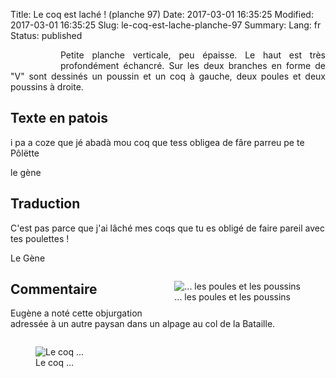 Title: Le coq est laché ! (planche 97)
Date: 2017-03-01 16:35:25
Modified: 2017-03-01 16:35:25
Slug: le-coq-est-lache-planche-97
Summary: 
Lang: fr
Status: published


<figure class="image-block" style="float: left;">
  <img alt="" src="{static}/images/planche_97.png">
  <figcaption style="max-width: 282px"></figcaption>
</figure>
<p style="text-align:justify;">Petite planche verticale, peu épaisse. Le haut est très profondément échancré. Sur les deux branches en forme de "V" sont dessinés un poussin et un coq à gauche, deux poules et deux poussins à droite.</p>

## Texte en patois
i  pa  a  coze  que  jé  abadà  mou  coq  que  tess  obligea  de  fâre  parreu  pe  te  Pôlëtte

le gène

## Traduction
C'est pas parce que j'ai lâché mes coqs que tu es obligé de faire pareil avec tes poulettes !

Le Gène

<figure class="image-block" style="float: right;">
  <img alt="... les poules et les poussins" src="{static}/images/planche_97_dessins.png">
  <figcaption style="max-width: 420px">... les poules et les poussins</figcaption>
</figure>

## Commentaire
Eugène a noté cette objurgation adressée à un autre paysan dans un alpage au col de la Bataille.

<figure class="image-block" style="float: left;">
  <img alt="Le coq ..." src="{static}/images/planche_97_dessin_gauche.png">
  <figcaption style="max-width: 300px">Le coq ...</figcaption>
</figure>







<quote></quote>

